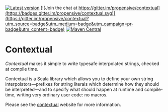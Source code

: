 [![Latest version](https://index.scala-lang.org/propensive/contextual/latest.svg)](https://index.scala-lang.org/propensive/contextual)
[![Join the chat at https://gitter.im/propensive/contextual](https://badges.gitter.im/propensive/contextual.svg)](https://gitter.im/propensive/contextual?utm_source=badge&utm_medium=badge&utm_campaign=pr-badge&utm_content=badge)
[![Maven Central](https://maven-badges.herokuapp.com/maven-central/com.propensive/contextual_2.12/badge.svg)](https://maven-badges.herokuapp.com/maven-central/com.propensive/contextual_2.12)

# Contextual

*Contextual* makes it simple to write typesafe interpolated strings, checked at
compile time.

Contextual is a Scala library which allows you to define your own string
interpolators—prefixes for string literals which determine how they should be
interpreted—and to specify what should happen at runtime and compile-time,
writing very ordinary user code: no macros. 

Please see the [contextual](https://propensive.com/opensource/contextual/) website for more information.



